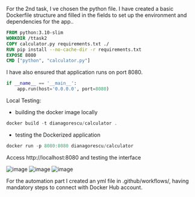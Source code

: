 For the 2nd task, I ve chosen the python file. I have created a basic Dockerfile structure and filled in the fields to set up the environment and dependencies for the app..

```dockerfile
FROM python:3.10-slim
WORKDIR /ttask2
COPY calculator.py requirements.txt ./
RUN pip install --no-cache-dir -r requirements.txt
EXPOSE 8080
CMD ["python", "calculator.py"]
```

I have also ensured that application runs on port 8080.
```python
if __name__ == '__main__':
    app.run(host='0.0.0.0', port=8080)
```

Local Testing:
 - building the docker image locally
```powershell
docker build -t dianagorescu/calculator .
```

- testing the Dockerized application
```powershell
docker run -p 8080:8080 dianagorescu/calculator
```
Access http://localhost:8080 and testing the interface

![image](https://github.com/user-attachments/assets/30dee0ca-e534-4cc5-bd4e-74388ca53323)
![image](https://github.com/user-attachments/assets/f8d1cace-273a-4e1c-bb53-9ae9ffb16055)
![image](https://github.com/user-attachments/assets/9a0fa5c9-cd6e-4b63-9615-2c7b2b1f263a)

For the automation part I created an yml file in .github/workflows/, having mandatory steps to connect with Docker Hub account.




